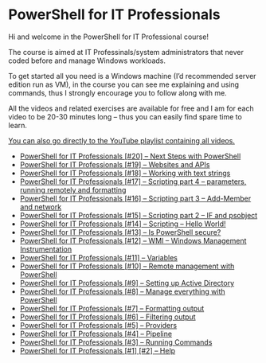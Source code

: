 # PowerShell for IT Professionals

Hi and welcome in the PowerShell for IT Professional course!

The course is aimed at IT Professinals/system administrators that never coded before and manage Windows workloads.

To get started all you need is a Windows machine (I&#8217;d recommended server edition run as VM), in the course you can see me explaining and using commands, thus I strongly encourage you to follow along with me.

All the videos and related exercises are available for free and I am for each video to be 20-30 minutes long &#8211; thus you can easily find spare time to learn. 

<a href="https://www.youtube.com/playlist?list=PL-esmhgrps8ZWkcC3Bd0C_QUCIhT65aDb" target="_blank" rel="noreferrer noopener">You can also go directly to the YouTube playlist containing all videos.</a>

<ul class="wp-block-latest-posts__list wp-block-latest-posts">
  <li>
    <a href="https://kamilpro.com/powershell-for-it-professionals-20-next-steps-with-powershell/">PowerShell for IT Professionals [#20] – Next Steps with PowerShell</a>
  </li>
  <li>
    <a href="https://kamilpro.com/powershell-for-it-professionals-19-websites-and-apis/">PowerShell for IT Professionals [#19] – Websites and APIs</a>
  </li>
  <li>
    <a href="https://kamilpro.com/powershell-for-it-professionals-18-working-with-text-strings/">PowerShell for IT Professionals [#18] – Working with text strings</a>
  </li>
  <li>
    <a href="https://kamilpro.com/powershell-for-it-professionals-17-scripting-part-4-parameters-running-remotely-and-formatting/">PowerShell for IT Professionals [#17] – Scripting part 4 – parameters, running remotely and formatting</a>
  </li>
  <li>
    <a href="https://kamilpro.com/powershell-for-it-professionals-16-scripting-part-3-add-member-and-network/">PowerShell for IT Professionals [#16] – Scripting part 3 – Add-Member and network</a>
  </li>
  <li>
    <a href="https://kamilpro.com/powershell-for-it-professionals-15-scripting-part-2-if-and-psobject/">PowerShell for IT Professionals [#15] – Scripting part 2 – IF and psobject</a>
  </li>
  <li>
    <a href="https://kamilpro.com/powershell-for-it-professionals-14-scripting-hello-world/">PowerShell for IT Professionals [#14] – Scripting &#8211; Hello World!</a>
  </li>
  <li>
    <a href="https://kamilpro.com/powershell-for-it-professionals-13-is-powershell-secure/">PowerShell for IT Professionals [#13] – Is PowerShell secure?</a>
  </li>
  <li>
    <a href="https://kamilpro.com/powershell-for-it-professionals-12-wmi-windows-management-instrumentation/">PowerShell for IT Professionals [#12] – WMI &#8211; Windows Management Instrumentation</a>
  </li>
  <li>
    <a href="https://kamilpro.com/powershell-for-it-professionals-11-variables/">PowerShell for IT Professionals [#11] – Variables</a>
  </li>
  <li>
    <a href="https://kamilpro.com/powershell-for-it-professionals-10-remote-management-with-powershell/">PowerShell for IT Professionals [#10] – Remote management with PowerShell</a>
  </li>
  <li>
    <a href="https://kamilpro.com/powershell-for-it-professionals-9-setting-up-active-directory/">PowerShell for IT Professionals [#9] – Setting up Active Directory</a>
  </li>
  <li>
    <a href="https://kamilpro.com/powershell-for-it-professionals-8-manage-everything-with-powershell/">PowerShell for IT Professionals [#8] – Manage everything with PowerShell</a>
  </li>
  <li>
    <a href="https://kamilpro.com/powershell-for-it-professionals-7-formatting-output/">PowerShell for IT Professionals [#7] – Formatting output</a>
  </li>
  <li>
    <a href="https://kamilpro.com/powershell-for-it-professionals-6-filtering-output/">PowerShell for IT Professionals [#6] &#8211; Filtering output</a>
  </li>
  <li>
    <a href="https://kamilpro.com/powershell-for-it-professionals-5-providers/">PowerShell for IT Professionals [#5] &#8211; Providers</a>
  </li>
  <li>
    <a href="https://kamilpro.com/powershell-for-it-professionals-4-pipeline/">PowerShell for IT Professionals [#4] – Pipeline</a>
  </li>
  <li>
    <a href="https://kamilpro.com/powershell-for-it-professionals-2-running-commands/">PowerShell for IT Professionals [#3] &#8211; Running Commands</a>
  </li>
  <li>
    <a href="https://kamilpro.com/powershell-for-it-professionals-1-help/">PowerShell for IT Professionals [#1] [#2] &#8211; Help</a>
  </li>
</ul>
